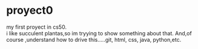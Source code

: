 # proyect0
my first proyect in cs50.  
i like succulent plantas,so im tryying to show something about that.
And,of course ,understand how to drive this.....git, html, css, java, python,etc.
